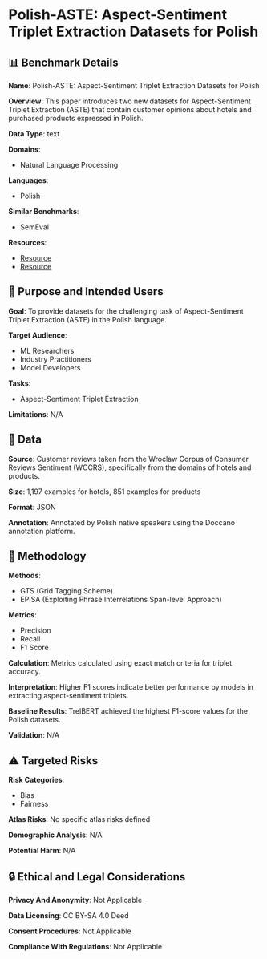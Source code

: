# Polish-ASTE: Aspect-Sentiment Triplet Extraction Datasets for Polish

## 📊 Benchmark Details

**Name**: Polish-ASTE: Aspect-Sentiment Triplet Extraction Datasets for Polish

**Overview**: This paper introduces two new datasets for Aspect-Sentiment Triplet Extraction (ASTE) that contain customer opinions about hotels and purchased products expressed in Polish.

**Data Type**: text

**Domains**:
- Natural Language Processing

**Languages**:
- Polish

**Similar Benchmarks**:
- SemEval

**Resources**:
- [Resource](https://creativecommons.org/licenses/by-sa/4.0/)
- [Resource](https://anonymous.4open.science/r/Polish-ASTE-Datasets-anonymous/corpora)

## 🎯 Purpose and Intended Users

**Goal**: To provide datasets for the challenging task of Aspect-Sentiment Triplet Extraction (ASTE) in the Polish language.

**Target Audience**:
- ML Researchers
- Industry Practitioners
- Model Developers

**Tasks**:
- Aspect-Sentiment Triplet Extraction

**Limitations**: N/A

## 💾 Data

**Source**: Customer reviews taken from the Wroclaw Corpus of Consumer Reviews Sentiment (WCCRS), specifically from the domains of hotels and products.

**Size**: 1,197 examples for hotels, 851 examples for products

**Format**: JSON

**Annotation**: Annotated by Polish native speakers using the Doccano annotation platform.

## 🔬 Methodology

**Methods**:
- GTS (Grid Tagging Scheme)
- EPISA (Exploiting Phrase Interrelations Span-level Approach)

**Metrics**:
- Precision
- Recall
- F1 Score

**Calculation**: Metrics calculated using exact match criteria for triplet accuracy.

**Interpretation**: Higher F1 scores indicate better performance by models in extracting aspect-sentiment triplets.

**Baseline Results**: TrelBERT achieved the highest F1-score values for the Polish datasets.

**Validation**: N/A

## ⚠️ Targeted Risks

**Risk Categories**:
- Bias
- Fairness

**Atlas Risks**:
No specific atlas risks defined

**Demographic Analysis**: N/A

**Potential Harm**: N/A

## 🔒 Ethical and Legal Considerations

**Privacy And Anonymity**: Not Applicable

**Data Licensing**: CC BY-SA 4.0 Deed

**Consent Procedures**: Not Applicable

**Compliance With Regulations**: Not Applicable
